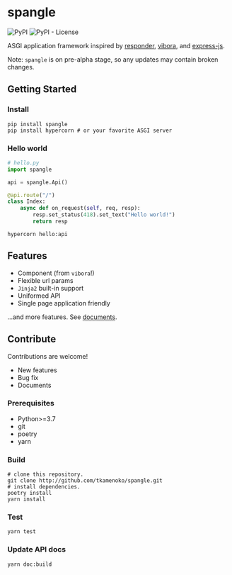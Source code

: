 # spangle 

![PyPI](https://img.shields.io/pypi/v/spangle)
![PyPI - License](https://img.shields.io/pypi/l/spangle)

ASGI application framework inspired by [responder](https://github.com/taoufik07/responder), [vibora](https://github.com/vibora-io/vibora), and [express-js](https://github.com/expressjs/express/). 


Note: `spangle` is on pre-alpha stage, so any updates may contain broken changes.

## Getting Started

### Install

```shell
pip install spangle
pip install hypercorn # or your favorite ASGI server
```

### Hello world

```python
# hello.py
import spangle

api = spangle.Api()

@api.route("/")
class Index:
    async def on_request(self, req, resp):
        resp.set_status(418).set_text("Hello world!")
        return resp

```

```shell
hypercorn hello:api
```

## Features

* Component (from `vibora`!)
* Flexible url params
* `Jinja2` built-in support
* Uniformed API
* Single page application friendly

...and more features. See [documents](http://tkamenoko.github.io/spangle).


## Contribute

Contributions are welcome!

* New features
* Bug fix
* Documents


### Prerequisites

* Python>=3.7
* git
* poetry
* yarn

### Build

```shell
# clone this repository.
git clone http://github.com/tkamenoko/spangle.git 
# install dependencies.
poetry install
yarn install
```

### Test

```shell
yarn test
```

### Update API docs

```shell
yarn doc:build
```
